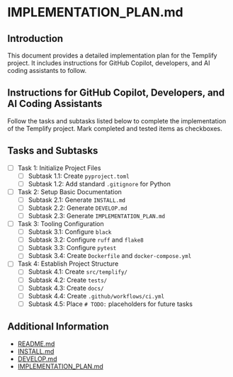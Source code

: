 # IMPLEMENTATION_PLAN.md

## Introduction

This document provides a detailed implementation plan for the Templify project. It includes instructions for GitHub Copilot, developers, and AI coding assistants to follow.

## Instructions for GitHub Copilot, Developers, and AI Coding Assistants

Follow the tasks and subtasks listed below to complete the implementation of the Templify project. Mark completed and tested items as checkboxes.

## Tasks and Subtasks

- [ ] Task 1: Initialize Project Files
  - [ ] Subtask 1.1: Create `pyproject.toml`
  - [ ] Subtask 1.2: Add standard `.gitignore` for Python
- [ ] Task 2: Setup Basic Documentation
  - [ ] Subtask 2.1: Generate `INSTALL.md`
  - [ ] Subtask 2.2: Generate `DEVELOP.md`
  - [ ] Subtask 2.3: Generate `IMPLEMENTATION_PLAN.md`
- [ ] Task 3: Tooling Configuration
  - [ ] Subtask 3.1: Configure `black`
  - [ ] Subtask 3.2: Configure `ruff` and `flake8`
  - [ ] Subtask 3.3: Configure `pytest`
  - [ ] Subtask 3.4: Create `Dockerfile` and `docker-compose.yml`
- [ ] Task 4: Establish Project Structure
  - [ ] Subtask 4.1: Create `src/templify/`
  - [ ] Subtask 4.2: Create `tests/`
  - [ ] Subtask 4.3: Create `docs/`
  - [ ] Subtask 4.4: Create `.github/workflows/ci.yml`
  - [ ] Subtask 4.5: Place `# TODO:` placeholders for future tasks

## Additional Information

- [README.md](README.md)
- [INSTALL.md](INSTALL.md)
- [DEVELOP.md](DEVELOP.md)
- [IMPLEMENTATION_PLAN.md](IMPLEMENTATION_PLAN.md)
